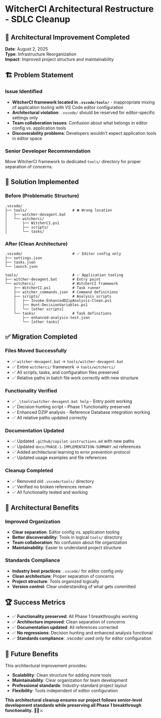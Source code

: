 # WitcherCI Architectural Restructure - SDLC Cleanup

## 🎯 Architectural Improvement Completed
**Date**: August 2, 2025  
**Type**: Infrastructure Reorganization  
**Impact**: Improved project structure and maintainability

## 🏗️ Problem Statement

### Issue Identified
- **WitcherCI framework located in `.vscode/tools/`** - inappropriate mixing of application tooling with VS Code editor configuration
- **Architectural violation**: `.vscode/` should be reserved for editor-specific settings only
- **Team collaboration issues**: Confusion about what belongs in editor config vs. application tools
- **Discoverability problems**: Developers wouldn't expect application tools in editor space

### Senior Developer Recommendation
Move WitcherCI framework to dedicated `tools/` directory for proper separation of concerns.

## 🚀 Solution Implemented

### Before (Problematic Structure)
```
.vscode/
├── tools/                     # ❌ Wrong location
│   ├── witcher-devagent.bat
│   └── witcherci/
│       ├── WitcherCI.ps1
│       ├── scripts/
│       └── tasks/
```

### After (Clean Architecture)
```
.vscode/                       # ✅ Editor config only
├── settings.json
├── tasks.json
└── launch.json

tools/                         # ✅ Application tooling
├── witcher-devagent.bat       # Entry point
└── witcherci/                 # WitcherCI framework
    ├── WitcherCI.ps1          # Task runner
    ├── witcher_commands.json  # Command definitions
    ├── scripts/               # Analysis scripts
    │   ├── Invoke-EnhancedDZipAnalysis-Clean.ps1
    │   ├── Hunt-DecisionVariables.ps1
    │   └── [other scripts]
    └── tasks/                 # Task definitions
        ├── enhanced-analysis-test.json
        └── [other tasks]
```

## ✅ Migration Completed

### Files Moved Successfully
- ✅ `witcher-devagent.bat` → `tools/witcher-devagent.bat`
- ✅ Entire `witcherci/` framework → `tools/witcherci/`
- ✅ All scripts, tasks, and configuration files preserved
- ✅ Relative paths in batch file work correctly with new structure

### Functionality Verified
- ✅ `.\tools\witcher-devagent.bat help` - Entry point working
- ✅ Decision hunting script - Phase 1 functionality preserved
- ✅ Enhanced DZIP analysis - Reference Database integration working
- ✅ All relative paths updated correctly

### Documentation Updated
- ✅ Updated `.github/copilot-instructions.md` with new paths
- ✅ Updated `docs/PHASE-1-IMPLEMENTATION-SUMMARY.md` references
- ✅ Added architectural learning to error prevention protocol
- ✅ Updated usage examples and file references

### Cleanup Completed
- ✅ Removed old `.vscode/tools/` directory
- ✅ Verified no broken references remain
- ✅ All functionality tested and working

## 🎯 Architectural Benefits

### Improved Organization
- **Clear separation**: Editor config vs. application tooling
- **Better discoverability**: Tools in logical `tools/` directory
- **Team collaboration**: No confusion about file organization
- **Maintainability**: Easier to understand project structure

### Standards Compliance
- **Industry best practices**: `.vscode/` for editor config only
- **Clean architecture**: Proper separation of concerns
- **Project structure**: Tools organized logically
- **Version control**: Clear understanding of what gets committed

## 🏆 Success Metrics

- ✅ **Functionality preserved**: All Phase 1 breakthroughs working
- ✅ **Architecture improved**: Clean separation of concerns
- ✅ **Documentation updated**: All references corrected
- ✅ **No regressions**: Decision hunting and enhanced analysis functional
- ✅ **Standards compliance**: .vscode/ used only for editor configuration

## 🔮 Future Benefits

This architectural improvement provides:
- **Scalability**: Clean structure for adding more tools
- **Maintainability**: Clear organization for team development
- **Professional standards**: Industry-standard project layout
- **Flexibility**: Tools independent of editor configuration

**This architectural cleanup ensures our project follows senior-level development standards while preserving all Phase 1 breakthrough functionality.** 🧙‍♂️⚔️
